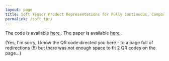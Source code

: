 ```yaml
---
layout: page
title: Soft Tensor Product Representations for Fully Continuous, Compositional Visual Representations
permalink: /soft_tpr/
---
```


The code is available <a href='https://github.com/gomb0c/soft_tpr'>here </a>. 
The paper is available <a href='https://openreview.net/forum?id=oEVsxVdush'>here </a>.

(Yes, I'm sorry, I know the QR code directed you here - to a page full of redirections (!!) but there was not enough space to fit 2 QR codes on the page...)
